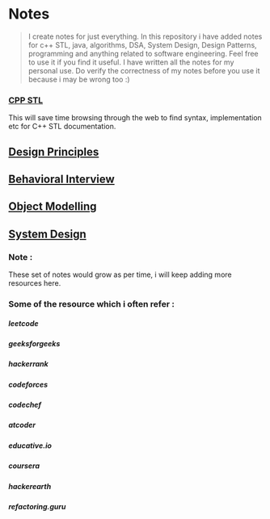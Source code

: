 
# Notes

> I create notes for just everything. In this repository i have added notes for c++ STL, java, algorithms, DSA, System Design, Design Patterns, programming and anything related to software engineering. Feel free to use it if you find it useful. I have written all the notes for my personal use. Do verify the correctness of my notes before you use it because i may be wrong too :)

###  [CPP STL](https://github.com/narendracode/notes/blob/main/cpp_stl.txt)
This will save time browsing through the web to find syntax, implementation etc for C++ STL documentation.

## [Design Principles](https://github.com/narendracode/notes/blob/main/design_principles.txt)

## [Behavioral Interview](https://github.com/narendracode/notes/blob/main/behavioural_interview.txt)

## [Object Modelling](https://github.com/narendracode/notes/blob/main/oops_object_modelling.txt)

## [System Design](https://github.com/narendracode/notes/blob/main/system_design_notes.txt)


### Note :
These set of notes would grow as per time, i will keep adding more resources here.

### Some of the resource which i often refer :
##### leetcode
##### geeksforgeeks
##### hackerrank
##### codeforces
##### codechef
##### atcoder
##### educative.io
##### coursera
##### hackerearth
##### refactoring.guru

